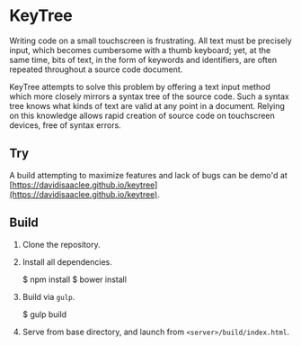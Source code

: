 # KeyTree

Writing code on a small touchscreen is frustrating. All text must be precisely
input, which becomes cumbersome with a thumb keyboard; yet, at the same time,
bits of text, in the form of keywords and identifiers, are often repeated
throughout a source code document.

KeyTree attempts to solve this problem by offering a text input method which
more closely mirrors a syntax tree of the source code. Such a syntax tree knows
what kinds of text are valid at any point in a document. Relying on this knowledge
allows rapid creation of source code on touchscreen devices, free of syntax errors.

## Try

A build attempting to maximize features and lack of bugs can be demo'd at
[https://davidisaaclee.github.io/keytree](https://davidisaaclee.github.io/keytree).

## Build

1. Clone the repository.
2. Install all dependencies.


    $ npm install
    $ bower install

3. Build via `gulp`.


    $ gulp build

4. Serve from base directory, and launch from `<server>/build/index.html`.
